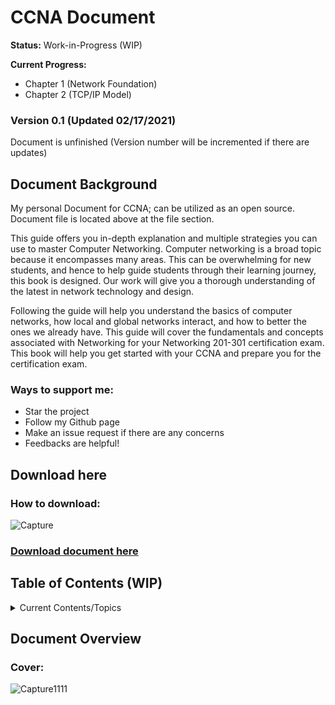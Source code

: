 # CCNA Document 
**Status:** Work-in-Progress (WIP) <br/>

**Current Progress:**
- Chapter 1 (Network Foundation)
- Chapter 2 (TCP/IP Model) <br/>

### Version 0.1 (Updated 02/17/2021)
Document is unfinished (Version number will be incremented if there are updates)

## Document Background
My personal Document for CCNA; can be utilized as an open source. Document file is located above at the file section. 

This guide offers you in-depth explanation and multiple strategies you can use to master Computer Networking. Computer networking is a broad topic because it encompasses many areas. This can be overwhelming for new students, and hence to help guide students through their learning journey, this book is designed. Our work will give you a thorough understanding of the latest in network technology and design. 

Following the guide will help you understand the basics of computer networks, how local and global networks interact, and how to better the ones we already have. This guide will cover the fundamentals and concepts associated with Networking for your Networking 201-301 certification exam. This book will help you get started with your CCNA and prepare you for the certification exam. 

### Ways to support me:
- Star the project
- Follow my Github page
- Make an issue request if there are any concerns 
- Feedbacks are helpful! <br/>

## Download here

### How to download:
![Capture](https://user-images.githubusercontent.com/75497349/108148191-4750f900-710b-11eb-8cf2-35d453064392.JPG)
### [Download document here](https://github.com/FrancisIGP/CCNA-Document/blob/main/1CCNA-Document(Draft)%20-%20Draft.pdf) <br/>

## Table of Contents (WIP)
<details>
  <summary>Current Contents/Topics</summary>
  <br/>
  
```
CHAPTER 1 (Network Foundation)	8 
     Computer Network Perspective	8
          Network Overview	8
               Reliable Network	9
     Types of Networks	10
          3 Tier Architectural Model Overview	11
          2 Tier Architectural Model Overview	12
     Types of network topology	12
CHAPTER 2 (TCP/IP Model)	16
     TCP/IP Networking Model	16
          TCP/IP Application Layer	17
               HTTP Overview	18
                    Simple HTTP logic	18
                    Additional Information (HTTP)	19
          TCP/IP Transport Layer	20
               Transmission Control Protocol	20
                    TCP Flags	20
                    Connection-Oriented Communication	21
                    Three-Way Handshake	21
                    Flow Control	22
                    TCP Error Detection/Recovery	24
                    Same-layer and Adjacent-layer Interactions	25
                    TCP Header	25
                    4 Way Handshake	26
               User Datagram Protocol	27
          TCP/IP Network Layer	28
               Characteristics of IP	29
               IPv4 Overview	29
               Limitations of IPv4	31
               IPv6 Overview	31
               Routing basic overview	33
               Network Layer Summary	35
          Data link layer	35
          Physical Layer Overview	37
               Physical Layer Summary	37
          Chapter Summary	37
```   
  <br/>
</details>

## Document Overview
### Cover:
![Capture1111](https://user-images.githubusercontent.com/75497349/107882638-7e65b580-6f25-11eb-9e01-d001220275af.JPG)
